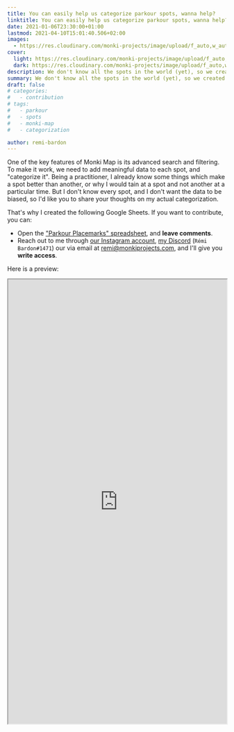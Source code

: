 ```yaml
---
title: You can easily help us categorize parkour spots, wanna help?
linktitle: You can easily help us categorize parkour spots, wanna help? | Monki Projects Blog
date: 2021-01-06T23:30:00+01:00
lastmod: 2021-04-10T15:01:40.506+02:00
images:
  - https://res.cloudinary.com/monki-projects/image/upload/f_auto,w_auto/v1617994719/website/en/uploads/articles/help-us-categorize-parkour-spots/cover-light
cover:
  light: https://res.cloudinary.com/monki-projects/image/upload/f_auto,w_1024/v1617994719/website/en/uploads/articles/help-us-categorize-parkour-spots/cover-light
  dark: https://res.cloudinary.com/monki-projects/image/upload/f_auto,w_1024/v1617994719/website/en/uploads/articles/help-us-categorize-parkour-spots/cover-dark
description: We don't know all the spots in the world (yet), so we created a collaborative spreadsheet to categorize spot and their general informations. This article explains how to contribute.
summary: We don't know all the spots in the world (yet), so we created a collaborative spreadsheet to categorize spot and their general informations. This article explains how to contribute.
draft: false
# categories:
#   - contribution
# tags:
#   - parkour
#   - spots
#   - monki-map
#   - categorization

author: remi-bardon
---
```


One of the key features of Monki Map is its advanced search and filtering. To make it work, we need to add meaningful data to each spot, and "categorize it". Being a practitioner, I already know some things which make a spot better than another, or why I would tain at a spot and not another at a particular time. But I don't know every spot, and I don't want the data to be biased, so I'd like you to share your thoughts on my actual categorization.

That's why I created the following Google Sheets. If you want to contribute, you can:

- Open the ["Parkour Placemarks" spreadsheet](https://docs.google.com/spreadsheets/d/1rlVB6HAOHgvqnQDtstfvy6zwYsYKq1xPE6Q_ZHPqWUw/edit?usp=sharing), and **leave comments**.
- Reach out to me through [our Instagram account](https://www.instagram.com/monkiprojects/), [my Discord](https://discord.com) (`Rémi Bardon#1471`) our via email at remi@monkiprojects.com, and I'll give you **write access**.

Here is a preview:

<iframe width="100%" height="1024" src="https://docs.google.com/spreadsheets/d/e/2PACX-1vTCtqBQTH5dwNcXkespZ2BPd5e72LZ9_VCqNZfJbJvM95VVMa_Hndl968YoOmFcl8BnUkeZv_5VHNgh/pubhtml?widget=true&amp;headers=false"></iframe>
